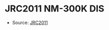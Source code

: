 <a name="material" />

# JRC2011 NM-300K DIS
<script type="application/ld+json">
  {
    "@context": "https://schema.org/",
    "@type": "ChemicalSubstance",
    "http://purl.org/dc/terms/conformsTo":
      {
        "@type": "CreativeWork",
        "@id": "https://bioschemas.org/profiles/ChemicalSubstance/0.4-RELEASE/"
      },
    "@id": "https://egonw.github.io/nanowiki/nanowiki357.html#material",
    "name": "JRC2011 NM-300K DIS",
    "sameAs": "http://127.0.0.1/mediawiki/index.php/Special:URIResolver/JRC2011_NM-2D300K_DIS"
  }
</script>


* Source: [JRC2011](JRC2011.md)
